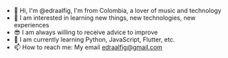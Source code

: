 - 👋 Hi, I'm @edraalfig, I'm from Colombia, a lover of music and technology
- 👀 I am interested in learning new things, new technologies, new experiences
- 😎 I am always willing to receive advice to improve
- 🌱 I am currently learning Python, JavaScript, Flutter, etc.
- 📫 How to reach me: My email edraalfig@gmail.com

<!---
edraalfig/edraalfig is a ✨ special ✨ repository because its `README.md` (this file) appears on its GitHub profile.
You can click the Preview link to see the changes.
--->
